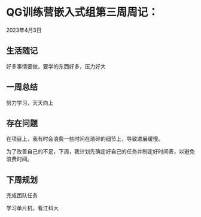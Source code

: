 # QG训练营嵌入式组第三周周记：
2023年4月3日

## 生活随记

好多事情要做，要学的东西好多，压力好大

## 一周总结

努力学习，天天向上

## 存在问题

在项目上，我有时会浪费一些时间在琐碎的细节上，导致进展缓慢。

为了改善自己的不足，下周，我计划先确定好自己的任务并制定好时间表，以避免浪费时间。

## 下周规划

完成团队任务

学习单片机，看江科大
